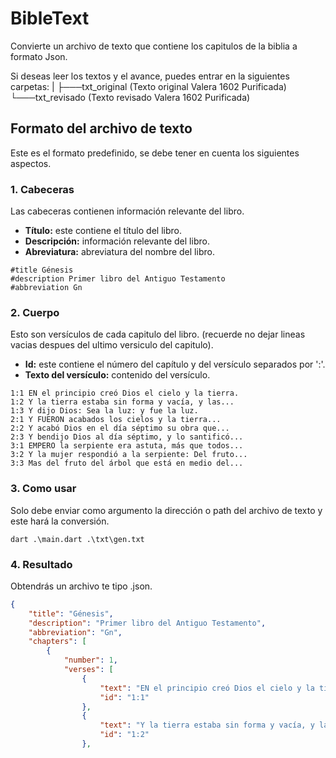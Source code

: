 # BibleText
Convierte un archivo de texto que contiene los capitulos de la biblia a formato Json.

Si deseas leer los textos y el avance, puedes entrar en la siguientes carpetas:
|
├───txt_original  (Texto original Valera 1602 Purificada)
└───txt_revisado  (Texto revisado Valera 1602 Purificada)

## Formato del archivo de texto
Este es el formato predefinido, se debe tener en cuenta los siguientes aspectos.

### 1. Cabeceras
Las cabeceras contienen información relevante del libro.

- **Título:** este contiene el título del libro.
- **Descripción:** información relevante del libro.
- **Abreviatura:** abreviatura del nombre del libro.

```
#title Génesis
#description Primer libro del Antiguo Testamento
#abbreviation Gn
```

### 2. Cuerpo
Esto son versículos de cada capitulo del libro. (recuerde no dejar lineas vacias despues del ultimo versiculo del capitulo).

- **Id:** este contiene el número del capítulo y del versículo separados por ':'.
- **Texto del versículo:** contenido del versículo.

```
1:1 EN el principio creó Dios el cielo y la tierra.
1:2 Y la tierra estaba sin forma y vacía, y las...
1:3 Y dijo Dios: Sea la luz: y fue la luz.
2:1 Y FUERON acabados los cielos y la tierra...
2:2 Y acabó Dios en el día séptimo su obra que...
2:3 Y bendijo Dios al día séptimo, y lo santificó...
3:1 EMPERO la serpiente era astuta, más que todos...
3:2 Y la mujer respondió a la serpiente: Del fruto...
3:3 Mas del fruto del árbol que está en medio del...
```

### 3. Como usar
Solo debe enviar como argumento la dirección o path del archivo de texto y este hará la conversión.

```
dart .\main.dart .\txt\gen.txt
```

### 4. Resultado
Obtendrás un archivo te tipo .json.

```json
{
    "title": "Génesis",
    "description": "Primer libro del Antiguo Testamento",
    "abbreviation": "Gn",
    "chapters": [
        {
            "number": 1,
            "verses": [
                {
                    "text": "EN el principio creó Dios el cielo y la tierra.",
                    "id": "1:1"
                },
                {
                    "text": "Y la tierra estaba sin forma y vacía, y las tinieblas estaban sobre la faz del abismo, y el Espíritu de Dios se movía sobre la faz de las aguas.",
                    "id": "1:2"
                },
```
